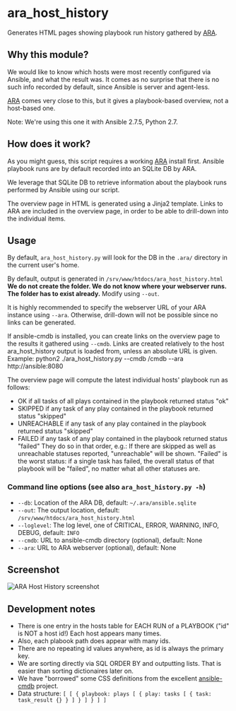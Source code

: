 # ara_host_history

Generates HTML pages showing playbook run history gathered by [ARA](https://ara.readthedocs.io).

## Why this module?

We would like to know which hosts were most recently configured via Ansible, and what the result was. It comes as no surprise that there is no such info recorded by default, since Ansible is server and agent-less.

[ARA](https://ara.readthedocs.io/en/stable/) comes very close to this, but it gives a playbook-based overview, not a host-based one.

Note: We're using this one it with Ansible 2.7.5, Python 2.7.

## How does it work?

As you might guess, this script requires a working [ARA](https://ara.readthedocs.io/en/stable/) install first. Ansible playbook runs are by default recorded into an SQLite DB by ARA.

We leverage that SQLite DB to retrieve information about the playbook runs performed by Ansible using our script.

The overview page in HTML is generated using a Jinja2 template. Links to ARA are included in the overview page, in order to be able to drill-down into the individual items.

## Usage

By default, `ara_host_history.py` will look for the DB in the `.ara/` directory in the current user's home.

By default, output is generated in `/srv/www/htdocs/ara_host_history.html` **We do not create the folder. We do not know where your webserver runs. The folder has to exist already.** Modify using `--out`.

It is highly recommended to specify the webserver URL of your ARA instance using `--ara`. Otherwise, drill-down will not be possible since no links can be generated.

If ansible-cmdb is installed, you can create links on the overview page to the results it gathered using `--cmdb`. Links are created relatively to the host ara_host_history output is loaded from, unless an absolute URL is given. Example:
    python2 ./ara_host_history.py --cmdb /cmdb --ara http://ansible:8080
	
The overview page will compute the latest individual hosts' playbook run as follows:
* OK if all tasks of all plays contained in the playbook returned status "ok"
* SKIPPED if any task of any play contained in the playbook returned status "skipped"
* UNREACHABLE if any task of any play contained in the playbook returned status "skipped"
* FAILED if any task of any play contained in the playbook returned status "failed"
They do so in that order, e.g.: If there are skipped as well as unreachable statuses reported, "unreachable" will be shown. "Failed" is the worst status: if a single task has failed, the overall status of that playbook will be "failed", no matter what all other statuses are.

### Command line options (see also `ara_host_history.py -h`)

* `--db`: Location of the ARA DB, default: `~/.ara/ansible.sqlite`
* `--out`: The output location, default: `/srv/www/htdocs/ara_host_history.html`
* `--loglevel`: The log level, one of CRITICAL, ERROR, WARNING, INFO, DEBUG, default: `INFO`
* `--cmdb`: URL to ansible-cmdb directory (optional), default: None
* `--ara`: URL to ARA webserver (optional), default: None

## Screenshot

![ARA Host History screenshot](/ara_host_history_screenshot.jpg?raw=true "ARA Host History screenshot")

## Development notes

* There is one entry in the hosts table for EACH RUN of a PLAYBOOK ("id" is NOT a host id!) Each host appears many times.
* Also, each plabook path does appear with many ids.
* There are no repeating id values anywhere, as id is always the primary key.
* We are sorting directly via SQL ORDER BY and outputting lists. That is easier than sorting dictionaires later on.
* We have "borrowed" some CSS definitions from the excellent [ansible-cmdb](https://github.com/fboender/ansible-cmdb) project.
* Data structure: `[ [ { playbook: plays [ { play: tasks [ { task: task_result {} } ] } ] } ] ]`
